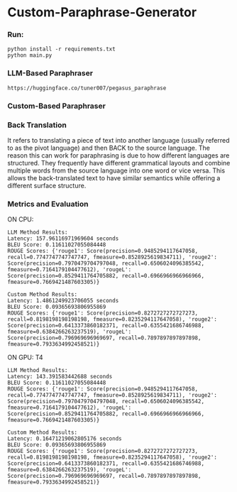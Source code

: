 # Custom-Paraphrase-Generator

### Run: 
```
python install -r requirements.txt
python main.py
```


### LLM-Based Paraphraser
``` https://huggingface.co/tuner007/pegasus_paraphrase ```

### Custom-Based Paraphraser
### Back Translation
It refers to translating a piece of text into another language (usually referred to as the pivot language) and then BACK to the source language. The reason this can work for paraphrasing is due to how different languages are structured. They frequently have different grammatical layouts and combine multiple words from the source language into one word or vice versa. This allows the back-translated text to have similar semantics while offering a different surface structure.



### Metrics and Evaluation

ON CPU:
```
LLM Method Results:
Latency: 157.96116971969604 seconds
BLEU Score: 0.11611027055084448
ROUGE Scores: {'rouge1': Score(precision=0.9485294117647058, recall=0.7747747747747747, fmeasure=0.8528925619834711), 'rouge2': Score(precision=0.7970479704797048, recall=0.6506024096385542, fmeasure=0.7164179104477612), 'rougeL': Score(precision=0.8529411764705882, recall=0.6966966966966966, fmeasure=0.7669421487603305)}

Custom Method Results:
Latency: 1.4861249923706055 seconds
BLEU Score: 0.09365693806955869
ROUGE Scores: {'rouge1': Score(precision=0.8272727272727273, recall=0.8198198198198198, fmeasure=0.8235294117647058), 'rouge2': Score(precision=0.6413373860182371, recall=0.6355421686746988, fmeasure=0.6384266263237519), 'rougeL': Score(precision=0.796969696969697, recall=0.7897897897897898, fmeasure=0.7933634992458521)}
```

ON GPU: T4
```
LLM Method Results:
Latency: 143.391583442688 seconds
BLEU Score: 0.11611027055084448
ROUGE Scores: {'rouge1': Score(precision=0.9485294117647058, recall=0.7747747747747747, fmeasure=0.8528925619834711), 'rouge2': Score(precision=0.7970479704797048, recall=0.6506024096385542, fmeasure=0.7164179104477612), 'rougeL': Score(precision=0.8529411764705882, recall=0.6966966966966966, fmeasure=0.7669421487603305)}

Custom Method Results:
Latency: 0.16471219062805176 seconds
BLEU Score: 0.09365693806955869
ROUGE Scores: {'rouge1': Score(precision=0.8272727272727273, recall=0.8198198198198198, fmeasure=0.8235294117647058), 'rouge2': Score(precision=0.6413373860182371, recall=0.6355421686746988, fmeasure=0.6384266263237519), 'rougeL': Score(precision=0.796969696969697, recall=0.7897897897897898, fmeasure=0.7933634992458521)}
```

